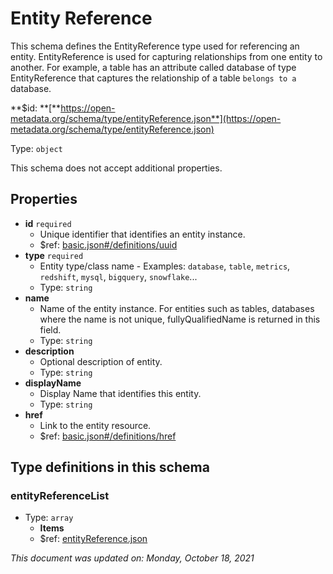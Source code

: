 # Entity Reference

This schema defines the EntityReference type used for referencing an entity. EntityReference is used for capturing relationships from one entity to another. For example, a table has an attribute called database of type EntityReference that captures the relationship of a table `belongs to a` database.

**$id: **[**https://open-metadata.org/schema/type/entityReference.json**](https://open-metadata.org/schema/type/entityReference.json)

Type: `object`

This schema does not accept additional properties.

## Properties

* **id** `required`
  * Unique identifier that identifies an entity instance.
  * $ref: [basic.json#/definitions/uuid](basic.md#uuid)
* **type** `required`
  * Entity type/class name - Examples: `database`, `table`, `metrics`, `redshift`, `mysql`, `bigquery`, `snowflake`...
  * Type: `string`
* **name**
  * Name of the entity instance. For entities such as tables, databases where the name is not unique, fullyQualifiedName is returned in this field.
  * Type: `string`
* **description**
  * Optional description of entity.
  * Type: `string`
* **displayName**
  * Display Name that identifies this entity.
  * Type: `string`
* **href**
  * Link to the entity resource.
  * $ref: [basic.json#/definitions/href](basic.md#href)

## Type definitions in this schema

### entityReferenceList

* Type: `array`
  * **Items**
  * $ref: [entityReference.json](entityreference.md)

_This document was updated on: Monday, October 18, 2021_
